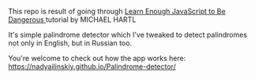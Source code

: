 This repo is result of going through <a href = "https://www.learnenough.com/javascript-tutorial/shell_scripts">Learn Enough JavaScript to Be Dangerous  </a> tutorial by MICHAEL HARTL

It's simple palindrome detector which I've tweaked to detect palindromes not only in English, but in Russian too. 

You're welcome to check out how the app works here: https://nadyailinskiy.github.io/Palindrome-detector/
